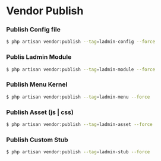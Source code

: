# Vendor Publish

### Publish Config file
```bash
$ php artisan vendor:publish --tag=ladmin-config --force
```

### Publis Ladmin Module
```bash
$ php artisan vendor:publish --tag=ladmin-module --force
```

### Publish Menu Kernel
```bash
$ php artisan vendor:publish --tag=ladmin-menu --force
```
### Publish Asset (js | css)
```bash
$ php artisan vendor:publish --tag=ladmin-asset --force
```

### Publish Custom Stub
```bash
$ php artisan vendor:publish --tag=ladmin-stub --force
```